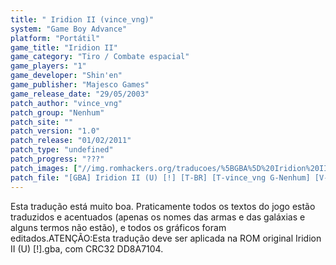```yaml
---
title: " Iridion II (vince_vng)"
system: "Game Boy Advance"
platform: "Portátil"
game_title: "Iridion II"
game_category: "Tiro / Combate espacial"
game_players: "1"
game_developer: "Shin'en"
game_publisher: "Majesco Games"
game_release_date: "29/05/2003"
patch_author: "vince_vng"
patch_group: "Nenhum"
patch_site: ""
patch_version: "1.0"
patch_release: "01/02/2011"
patch_type: "undefined"
patch_progress: "???"
patch_images: ["//img.romhackers.org/traducoes/%5BGBA%5D%20Iridion%20II%20-%20vince_vng%20-%201.png","//img.romhackers.org/traducoes/%5BGBA%5D%20Iridion%20II%20-%20vince_vng%20-%202.png","//img.romhackers.org/traducoes/%5BGBA%5D%20Iridion%20II%20-%20vince_vng%20-%203.png"]
patch_file: "[GBA] Iridion II (U) [!] [T-BR] [T-vince_vng G-Nenhum] [V-1.0 A-2011].rar"
---
```

Esta tradução está muito boa. Praticamente todos os textos do jogo estão traduzidos e acentuados (apenas os nomes das armas e das galáxias e alguns termos não estão), e todos os gráficos foram editados.ATENÇÃO:Esta tradução deve ser aplicada na ROM original Iridion II (U) [!].gba, com CRC32 DD8A7104.